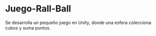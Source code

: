 # Juego-Rall-Ball
Se desarrolla un pequeño juego en Unity, donde una esfera colecciona cubos y suma puntos.
